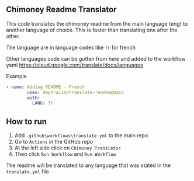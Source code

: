 ## Chimoney Readme Translator

This code translates the chimoney readme from the main language (eng) to another language of choice. This is faster than translating one after the other.

The language are in language codes like `fr` for french

Other languages code can be gotten from here and added to the workflow yaml
https://cloud.google.com/translate/docs/languages  


Example
```yaml
- name: Adding README - French
        uses: dephraiim/translate-readme@main
        with:
          LANG: fr
```

## How to run
1. Add `.github\workflows\translate.yml` to the main repo
2. Go to `Actions` in the GitHub repo
3. At the left side click on `Chimoney Translator`
4. Then click `Run Workflow` and `Run Workflow`

The readme will be translated to any language that was stated in the `translate.yml` file
